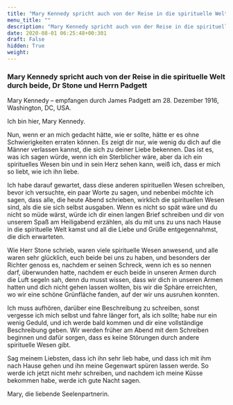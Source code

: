 ```yaml
---
title: "Mary Kennedy spricht auch von der Reise in die spirituelle Welt durch beide, Dr. Stone und Herrn Padgett"
menu_title: ""
description: "Mary Kennedy spricht auch von der Reise in die spirituelle Welt durch beide, Dr. Stone und Herrn Padgett"
date: 2020-08-01 06:25:48+00:301
draft: False
hidden: True
weight:
---
```

### Mary Kennedy spricht auch von der Reise in die spirituelle Welt durch beide, Dr Stone und Herrn Padgett

Mary Kennedy – empfangen durch James Padgett am 28. Dezember 1916, Washington, DC, USA.

Ich bin hier, Mary Kennedy.

Nun, wenn er an mich gedacht hätte, wie er sollte, hätte er es ohne Schwierigkeiten erraten können. Es zeigt dir nur, wie wenig du dich auf die Männer verlassen kannst, die sich zu deiner Liebe bekennen. Das ist es, was ich sagen würde, wenn ich ein Sterblicher wäre, aber da ich ein spirituelles Wesen bin und in sein Herz sehen kann, weiß ich, dass er mich so liebt, wie ich ihn liebe.

Ich habe darauf gewartet, dass diese anderen spirituellen Wesen schreiben, bevor ich versuchte, ein paar Worte zu sagen, und nebenbei möchte ich sagen, dass alle, die heute Abend schrieben, wirklich die spirituellen Wesen sind, als die sie sich selbst ausgaben. Wenn es nicht so spät wäre und du nicht so müde wärst, würde ich dir einen langen Brief schreiben und dir von unserem Spaß am Heiligabend erzählen, als du mit uns zu uns nach Hause in die spirituelle Welt kamst und all die Liebe und Grüße entgegennahmst, die dich erwarteten.

Wie Herr Stone schrieb, waren viele spirituelle Wesen anwesend, und alle waren sehr glücklich, euch beide bei uns zu haben, und besonders der Richter genoss es, nachdem er seinen Schreck, wenn ich es so nennen darf, überwunden hatte, nachdem er euch beide in unseren Armen durch die Luft segeln sah, denn du musst wissen, dass wir dich in unseren Armen hatten und dich nicht gehen lassen wollten, bis wir die Sphäre erreichten, wo wir eine schöne Grünfläche fanden, auf der wir uns ausruhen konnten.

Ich muss aufhören, darüber eine Beschreibung zu schreiben, sonst vergesse ich mich selbst und fahre länger fort, als ich sollte; habe nur ein wenig Geduld, und ich werde bald kommen und dir eine vollständige Beschreibung geben. Wir werden früher am Abend mit dem Schreiben beginnen und dafür sorgen, dass es keine Störungen durch andere spirituelle Wesen gibt.

Sag meinem Liebsten, dass ich ihn sehr lieb habe, und dass ich mit ihm nach Hause gehen und ihn meine Gegenwart spüren lassen werde. So werde ich jetzt nicht mehr schreiben, und nachdem ich meine Küsse bekommen habe, werde ich gute Nacht sagen.

Mary, die liebende Seelenpartnerin.
